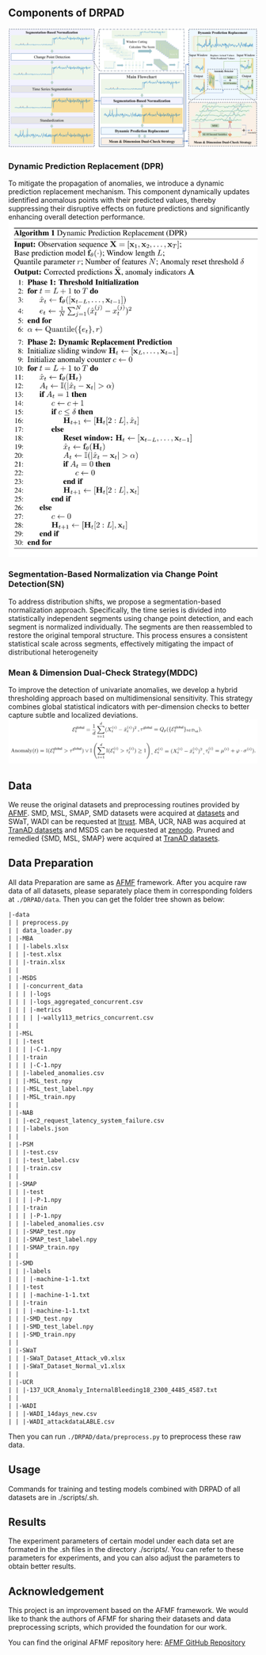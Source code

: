 ## Components of DRPAD
![main_img](img/main_image.jpg)
### Dynamic Prediction Replacement (DPR)
To mitigate the propagation of anomalies, we introduce a dynamic prediction replacement mechanism. This component dynamically updates identified anomalous points with their predicted values, thereby suppressing their disruptive effects on future predictions and significantly enhancing overall detection performance.
![alg](img/alg.png)
### Segmentation-Based Normalization via Change Point Detection(SN)
To address distribution shifts, we propose a segmentation-based normalization approach. Specifically, the time series is divided into statistically independent segments using change point detection, and each segment is normalized individually. The segments are then reassembled to restore the original temporal structure. This process ensures a consistent statistical scale across segments, effectively mitigating the impact of distributional heterogeneity
### Mean \& Dimension Dual-Check Strategy(MDDC)
To improve the detection of univariate anomalies, we develop a hybrid thresholding approach based on multidimensional sensitivity. This strategy combines global statistical indicators with per-dimension checks to better capture subtle and localized deviations.
![equ](img/equ.png)




## Data
We reuse the original datasets and preprocessing routines provided by [AFMF](https://github.com/OrigamiSL/AFMF?tab=readme-ov-file). SMD, MSL, SMAP, SMD datasets were acquired at [datasets](https://drive.google.com/drive/folders/1gisthCoE-RrKJ0j3KPV7xiibhHWT9qRm?usp=sharing) and SWaT, WADI can be requested at [Itrust](https://itrust.sutd.edu.sg/itrust-labs_datasets). MBA, UCR, NAB was acquired at [TranAD datasets](https://github.com/imperial-qore/TranAD/tree/main/data/) and MSDS can be requested at [zenodo](https://zenodo.org/record/3549604). Pruned and remedied {SMD, MSL, SMAP} were acquired at [TranAD datasets](https://github.com/imperial-qore/TranAD/tree/main/data/).

## Data Preparation

All data Preparation are same as [AFMF](https://github.com/OrigamiSL/AFMF?tab=readme-ov-file) framework.
After you acquire raw data of all datasets, please separately place them in corresponding folders at `./DRPAD/data`. Then you can get the folder tree shown as below:
```
|-data
| | preprocess.py
| | data_loader.py
| |-MBA
| | |-labels.xlsx
| | |-test.xlsx
| | |-train.xlsx
| |
| |-MSDS
| | |-concurrent_data
| | | |-logs
| | | |-logs_aggregated_concurrent.csv
| | | |-metrics
| | | | |-wally113_metrics_concurrent.csv
| |
| |-MSL
| | |-test
| | | |-C-1.npy
| | |-train
| | | |-C-1.npy
| | |-labeled_anomalies.csv
| | |-MSL_test.npy
| | |-MSL_test_label.npy
| | |-MSL_train.npy
| |
| |-NAB
| | |-ec2_request_latency_system_failure.csv
| | |-labels.json
| |
| |-PSM
| | |-test.csv
| | |-test_label.csv
| | |-train.csv
| |
| |-SMAP
| | |-test
| | | |-P-1.npy
| | |-train
| | | |-P-1.npy
| | |-labeled_anomalies.csv
| | |-SMAP_test.npy
| | |-SMAP_test_label.npy
| | |-SMAP_train.npy
| |
| |-SMD
| | |-labels
| | | |-machine-1-1.txt
| | |-test
| | | |-machine-1-1.txt
| | |-train
| | | |-machine-1-1.txt
| | |-SMD_test.npy
| | |-SMD_test_label.npy
| | |-SMD_train.npy
| |
| |-SWaT
| | |-SWaT_Dataset_Attack_v0.xlsx
| | |-SWaT_Dataset_Normal_v1.xlsx
| |
| |-UCR
| | |-137_UCR_Anomaly_InternalBleeding18_2300_4485_4587.txt
| |
| |-WADI
| | |-WADI_14days_new.csv
| | |-WADI_attackdataLABLE.csv

```
Then you can run  `./DRPAD/data/preprocess.py`  to preprocess these raw data. 

## Usage
Commands for training and testing models combined with DRPAD of all datasets are in ./scripts/<model>.sh.

## Results
The experiment parameters of certain model under each data set are formated in the <model>.sh files in the directory ./scripts/. You can refer to these parameters for experiments, and you can also adjust the parameters to obtain better results.

## Acknowledgement

This project is an improvement based on the AFMF framework. We would like to thank the authors of AFMF for sharing their datasets and data preprocessing scripts, which provided the foundation for our work.

You can find the original AFMF repository here: [AFMF GitHub Repository]([https://github.com/xxx/AFMF](https://github.com/OrigamiSL/AFMF))


